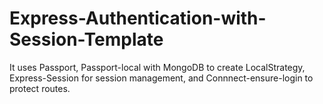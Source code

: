 # Express-Authentication-with-Session-Template
It uses Passport, Passport-local with MongoDB to create LocalStrategy, Express-Session for session management, and Connnect-ensure-login to protect routes. 
